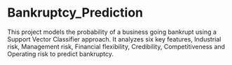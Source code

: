 # Bankruptcy_Prediction
This project models the probability of a business going bankrupt using a Support Vector Classifier approach. It analyzes six key features, Industrial risk, Management risk, Financial flexibility, Credibility, Competitiveness and Operating risk to predict bankruptcy.
